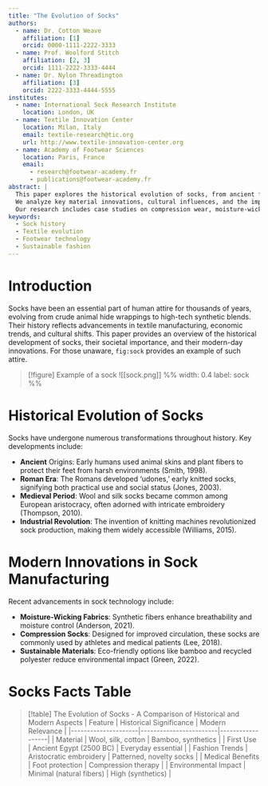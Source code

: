 ```yaml
---
title: "The Evolution of Socks"
authors:
  - name: Dr. Cotton Weave
    affiliation: [1]
    orcid: 0000-1111-2222-3333
  - name: Prof. Woolford Stitch
    affiliation: [2, 3]
    orcid: 1111-2222-3333-4444
  - name: Dr. Nylon Threadington
    affiliation: [3]
    orcid: 2222-3333-4444-5555
institutes:
  - name: International Sock Research Institute
    location: London, UK
  - name: Textile Innovation Center
    location: Milan, Italy
    email: textile-research@tic.org
    url: http://www.textile-innovation-center.org
  - name: Academy of Footwear Sciences
    location: Paris, France
    email:
      - research@footwear-academy.fr
      - publications@footwear-academy.fr
abstract: |
  This paper explores the historical evolution of socks, from ancient foot wrappings to modern performance textiles. 
  We analyze key material innovations, cultural influences, and the impact of technology on sock design.
  Our research includes case studies on compression wear, moisture-wicking fibers, and sustainable manufacturing.
keywords:
  - Sock history
  - Textile evolution
  - Footwear technology
  - Sustainable fashion
---
```


# Introduction

Socks have been an essential part of human attire for thousands of years, evolving from crude animal hide wrappings to high-tech synthetic blends. Their history reflects advancements in textile manufacturing, economic trends, and cultural shifts. This paper provides an overview of the historical development of socks, their societal importance, and their modern-day innovations. For those unaware, `fig:sock` provides an example of such attire.

> [!figure] Example of a sock
> ![[sock.png]]
> %%
> width: 0.4
> label: sock
> %%

# Historical Evolution of Socks

Socks have undergone numerous transformations throughout history. Key developments include:

- **Ancient** Origins: Early humans used animal skins and plant fibers to protect their feet from harsh environments (Smith, 1998).
- **Roman Era**: The Romans developed ‘udones,’ early knitted socks, signifying both practical use and social status (Jones, 2003).
- **Medieval Period**: Wool and silk socks became common among European aristocracy, often adorned with intricate embroidery (Thompson, 2010).
- **Industrial Revolution**: The invention of knitting machines revolutionized sock production, making them widely accessible (Williams, 2015).


# Modern Innovations in Sock Manufacturing

Recent advancements in sock technology include:

- **Moisture-Wicking Fabrics**: Synthetic fibers enhance breathability and moisture control (Anderson, 2021).
- **Compression Socks**: Designed for improved circulation, these socks are commonly used by athletes and medical patients (Lee, 2018).
- **Sustainable Materials**: Eco-friendly options like bamboo and recycled polyester reduce environmental impact (Green, 2022).

# Socks Facts Table

> [!table] The Evolution of Socks - A Comparison of Historical and Modern Aspects
> | Feature             | Historical Significance | Modern Relevance |
> |---------------------|------------------------|------------------|
> | Material           | Wool, silk, cotton     | Bamboo, synthetics |
> | First Use         | Ancient Egypt (2500 BC) | Everyday essential |
> | Fashion Trends    | Aristocratic embroidery | Patterned, novelty socks |
> | Medical Benefits  | Foot protection         | Compression therapy |
> | Environmental Impact | Minimal (natural fibers) | High (synthetics) |


